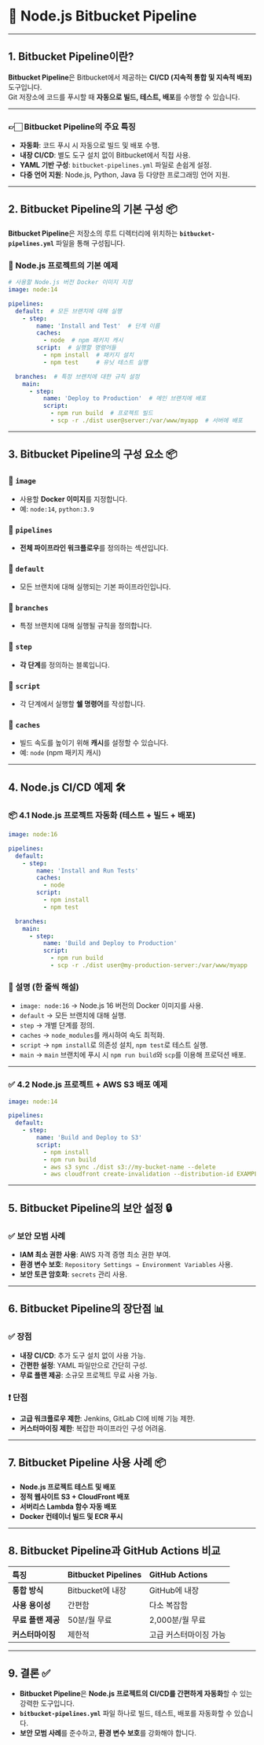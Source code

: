 
# 🚀 Node.js Bitbucket Pipeline

---

## 1. Bitbucket Pipeline이란?
**Bitbucket Pipeline**은 Bitbucket에서 제공하는 **CI/CD (지속적 통합 및 지속적 배포)** 도구입니다.  
Git 저장소에 코드를 푸시할 때 **자동으로 빌드, 테스트, 배포**를 수행할 수 있습니다.

---

### 👉🏻 Bitbucket Pipeline의 주요 특징
- **자동화**: 코드 푸시 시 자동으로 빌드 및 배포 수행.
- **내장 CI/CD**: 별도 도구 설치 없이 Bitbucket에서 직접 사용.
- **YAML 기반 구성**: `bitbucket-pipelines.yml` 파일로 손쉽게 설정.
- **다중 언어 지원**: Node.js, Python, Java 등 다양한 프로그래밍 언어 지원.

---

## 2. Bitbucket Pipeline의 기본 구성 📦
**Bitbucket Pipeline**은 저장소의 루트 디렉터리에 위치하는 **`bitbucket-pipelines.yml`** 파일을 통해 구성됩니다.

### 📂 Node.js 프로젝트의 기본 예제
```yaml
# 사용할 Node.js 버전 Docker 이미지 지정
image: node:14  

pipelines:
  default:  # 모든 브랜치에 대해 실행
    - step:
        name: 'Install and Test'  # 단계 이름
        caches:
          - node  # npm 패키지 캐시
        script:  # 실행할 명령어들
          - npm install  # 패키지 설치
          - npm test     # 유닛 테스트 실행

  branches:  # 특정 브랜치에 대한 규칙 설정
    main:
      - step:
          name: 'Deploy to Production'  # 메인 브랜치에 배포
          script:
            - npm run build  # 프로젝트 빌드
            - scp -r ./dist user@server:/var/www/myapp  # 서버에 배포
```

---

## 3. Bitbucket Pipeline의 구성 요소 📦
### 📌 `image`
- 사용할 **Docker 이미지**를 지정합니다.
- 예: `node:14`, `python:3.9`

### 📌 `pipelines`
- **전체 파이프라인 워크플로우**를 정의하는 섹션입니다.

### 📌 `default`
- 모든 브랜치에 대해 실행되는 기본 파이프라인입니다.

### 📌 `branches`
- 특정 브랜치에 대해 실행될 규칙을 정의합니다.

### 📌 `step`
- **각 단계**를 정의하는 블록입니다.

### 📌 `script`
- 각 단계에서 실행할 **쉘 명령어**를 작성합니다.

### 📌 `caches`
- 빌드 속도를 높이기 위해 **캐시**를 설정할 수 있습니다.
- 예: `node` (npm 패키지 캐시)

---

## 4. Node.js CI/CD 예제 🛠️
### 📦 4.1 Node.js 프로젝트 자동화 (테스트 + 빌드 + 배포)
```yaml
image: node:16

pipelines:
  default:
    - step:
        name: 'Install and Run Tests'
        caches:
          - node
        script:
          - npm install
          - npm test

  branches:
    main:
      - step:
          name: 'Build and Deploy to Production'
          script:
            - npm run build
            - scp -r ./dist user@my-production-server:/var/www/myapp
```

### 📌 설명 (한 줄씩 해설)
- `image: node:16` → Node.js 16 버전의 Docker 이미지를 사용.
- `default` → 모든 브랜치에 대해 실행.
- `step` → 개별 단계를 정의.
- `caches` → `node_modules`를 캐시하여 속도 최적화.
- `script` → `npm install`로 의존성 설치, `npm test`로 테스트 실행.
- `main` → `main` 브랜치에 푸시 시 `npm run build`와 `scp`를 이용해 프로덕션 배포.

---

### ✅ 4.2 Node.js 프로젝트 + AWS S3 배포 예제
```yaml
image: node:14

pipelines:
  default:
    - step:
        name: 'Build and Deploy to S3'
        script:
          - npm install
          - npm run build
          - aws s3 sync ./dist s3://my-bucket-name --delete
          - aws cloudfront create-invalidation --distribution-id EXAMPLE_ID --paths "/*"
```

---

## 5. Bitbucket Pipeline의 보안 설정 🔒
### ✅ 보안 모범 사례
- **IAM 최소 권한 사용**: AWS 자격 증명 최소 권한 부여.
- **환경 변수 보호**: `Repository Settings → Environment Variables` 사용.
- **보안 토큰 암호화**: `secrets` 관리 사용.

---

## 6. Bitbucket Pipeline의 장단점 📊
### ✅ 장점
- **내장 CI/CD**: 추가 도구 설치 없이 사용 가능.
- **간편한 설정**: YAML 파일만으로 간단히 구성.
- **무료 플랜 제공**: 소규모 프로젝트 무료 사용 가능.

### ❗ 단점
- **고급 워크플로우 제한**: Jenkins, GitLab CI에 비해 기능 제한.
- **커스터마이징 제한**: 복잡한 파이프라인 구성 어려움.

---

## 7. Bitbucket Pipeline 사용 사례 📦
- **Node.js 프로젝트 테스트 및 배포**
- **정적 웹사이트 S3 + CloudFront 배포**
- **서버리스 Lambda 함수 자동 배포**
- **Docker 컨테이너 빌드 및 ECR 푸시**

---

## 8. Bitbucket Pipeline과 GitHub Actions 비교
| **특징**                   | **Bitbucket Pipelines**      | **GitHub Actions**      |
|:---------------------------|:----------------------------|:------------------------|
| **통합 방식**              | Bitbucket에 내장           | GitHub에 내장          |
| **사용 용이성**             | 간편함                    | 다소 복잡함            |
| **무료 플랜 제공**         | 50분/월 무료               | 2,000분/월 무료         |
| **커스터마이징**           | 제한적                    | 고급 커스터마이징 가능   |

---

## 9. 결론 ✅
- **Bitbucket Pipeline**은 **Node.js 프로젝트의 CI/CD를 간편하게 자동화**할 수 있는 강력한 도구입니다.
- **`bitbucket-pipelines.yml`** 파일 하나로 빌드, 테스트, 배포를 자동화할 수 있습니다.
- **보안 모범 사례**를 준수하고, **환경 변수 보호**를 강화해야 합니다.
